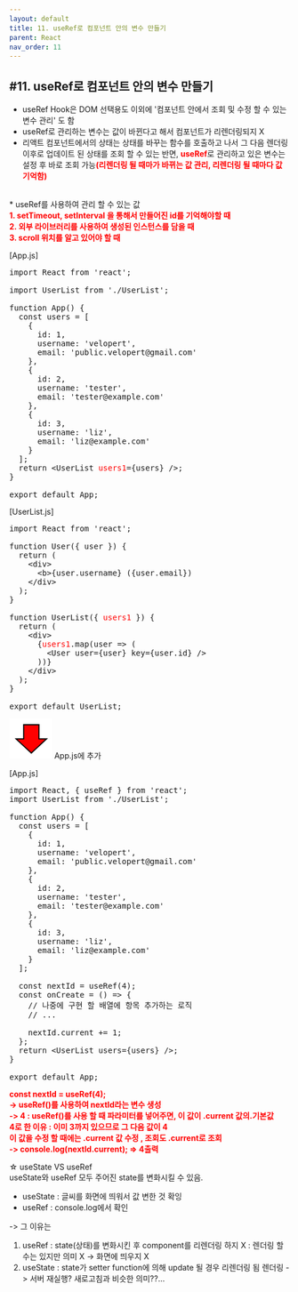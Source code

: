 ```yaml
---
layout: default
title: 11. useRef로 컴포넌트 안의 변수 만들기
parent: React
nav_order: 11
---
```


## #11. useRef로 컴포넌트 안의 변수 만들기
- useRef Hook은 DOM 선택용도 이외에 '컴포넌트 안에서 조회 및 수정 할 수 있는 변수 관리' 도 함
- useRef로 관리하는 변수는 값이 바뀐다고 해서 컴포넌트가 리렌더링되지 X
- 리액트 컴포넌트에서의 상태는 상태를 바꾸는 함수를 호출하고 나서 그 다음 렌더링 이후로 업데이트 된 상태를 조회 할 수 있는 반면, <b style="color:red;">useRef</b>로 관리하고 있은 변수는 설정 후 바로 조회 가능<b style="color:red;">(리렌더링 될 때마가 바뀌는 값 관리, 리렌더링 될 때마다 값 기억함)</b>

<br>
* useRef를 사용하여 관리 할 수 있는 값<br>
<b style="color:red;">1. setTimeout, setInterval 을 통해서 만들어진 id를 기억해야할 때<br>
2. 외부 라이브러리를 사용하여 생성된 인스턴스를 담을 때<br>
3. scroll 위치를 알고 있어야 할 때</b>

[App.js]
<pre>
import React from 'react';

import UserList from './UserList';

function App() {
  const users = [
    {
      id: 1,
      username: 'velopert',
      email: 'public.velopert@gmail.com'
    },
    {
      id: 2,
      username: 'tester',
      email: 'tester@example.com'
    },
    {
      id: 3,
      username: 'liz',
      email: 'liz@example.com'
    }
  ];
  return &lt;UserList <span style="color:red;">users1</span>={users} />;
}

export default App;
</pre>

[UserList.js]
<pre>
import React from 'react';

function User({ user }) {
  return (
    &lt;div>
      &lt;b>{user.username}</b> <span>({user.email})</span>
    &lt;/div>
  );
}

function UserList({ <span style="color:red;">users1</span> }) {
  return (
    &lt;div>
      {<span style="color:red;">users1</span>.map(user => (
        &lt;User user={user} key={user.id} />
      ))}
    &lt;/div>
  );
}

export default UserList;
</pre>

<img src="/assets/images/css/function1.png" > App.js에 추가

[App.js]
<pre>
import React, { useRef } from 'react';
import UserList from './UserList';

function App() {
  const users = [
    {
      id: 1,
      username: 'velopert',
      email: 'public.velopert@gmail.com'
    },
    {
      id: 2,
      username: 'tester',
      email: 'tester@example.com'
    },
    {
      id: 3,
      username: 'liz',
      email: 'liz@example.com'
    }
  ];

  const nextId = useRef(4);
  const onCreate = () => {
    // 나중에 구현 할 배열에 항목 추가하는 로직
    // ...

    nextId.current += 1;
  };
  return &lt;UserList users={users} />;
}

export default App;
</pre>

<b style="color:red;">const nextId = useRef(4);<br>
-> useRef()를 사용하여 nextId라는 변수 생성<br>
-> 4 : useRef()를 사용 할 때 파라미터를 넣어주면, 이 값이 .current 값의.기본값<br>
4로 한 이유 : 이미 3까지 있으므로 그 다음 값이 4<br>
이 값을 수정 할 때에는 .current 값 수정 , 조회도 .current로 조회<br>
-> console.log(nextId.current); => 4출력</b><br>

☆ useState VS useRef<br>
useState와 useRef 모두 주어진 state를 변화시킬 수 있음.
- useState : 글씨를 화면에 띄워서 값 변한 것 확잉
- useRef : console.log에서 확인

-> 그 이유는
1. useRef : state(상태)를 변화시킨 후 component를 리렌더링 하지 X
: 렌더링 할 수는 있지만 의미 X -> 화면에 띄우지 X
2. useState : state가 setter function에 의해 update 될 경우 리렌더링 됨
렌더링 -> 서버 재실행? 새로고침과 비슷한 의미??...
